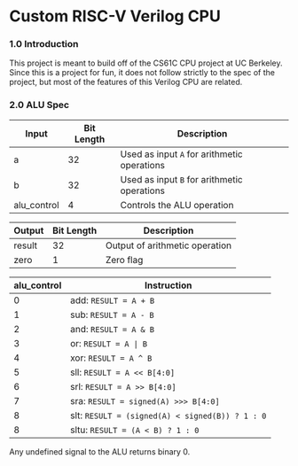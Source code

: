 # Custom RISC-V Verilog CPU

### 1.0 Introduction

This project is meant to build off of the CS61C CPU project at UC Berkeley. Since this is a project for fun, it does not follow strictly to the spec of the project, but most of the features of this Verilog CPU are related.

### 2.0 ALU Spec

| Input | Bit Length | Description |
| --- | --- | --- |
| a | 32 | Used as input `A` for arithmetic operations |
| b | 32 | Used as input `B` for arithmetic operations |
| alu_control | 4 | Controls the ALU operation |

| Output | Bit Length | Description |
| --- | --- | --- |
| result | 32 | Output of arithmetic operation |
| zero | 1 | Zero flag

| alu_control | Instruction |
| --- | --- |
| 0 | add: `RESULT = A + B` |
| 1 | sub: `RESULT = A - B` |
| 2 | and: `RESULT = A & B` |
| 3 | or: `RESULT = A \| B` |
| 4 | xor: `RESULT = A ^ B` |
| 5 | sll: `RESULT = A << B[4:0]` |
| 6 | srl: `RESULT = A >> B[4:0]` |
| 7 | sra: `RESULT = signed(A) >>> B[4:0]`|
| 8 | slt: `RESULT = (signed(A) < signed(B)) ? 1 : 0` |
| 8 | sltu: `RESULT = (A < B) ? 1 : 0` |

Any undefined signal to the ALU returns binary 0.